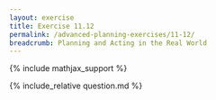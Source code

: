 ```yaml
---
layout: exercise
title: Exercise 11.12
permalink: /advanced-planning-exercises/11-12/
breadcrumb: Planning and Acting in the Real World
---
```


{% include mathjax_support %}

<div><i class="arrow-up" data-chapter="advanced-planning-exercises" data-exercise="ex_12" data-rating="0"></i></div>
{% include_relative question.md %}
